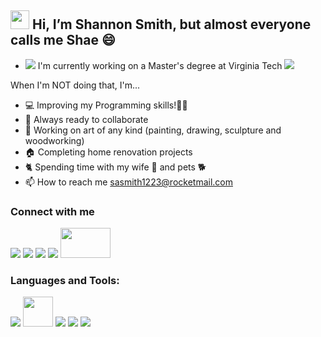 <h2>
<img src="https://raw.githubusercontent.com/iampavangandhi/iampavangandhi/master/gifs/Hi.gif" width="30" height="30"> Hi, I’m Shannon Smith, but almost everyone calls me Shae 😄 </h2>

- <a href="https://vtmit.vt.edu/academics/modules/security2.html"><img src="https://img.icons8.com/nolan/36/programming.png"/></a>  I'm currently working on a Master's degree at Virginia Tech  <a href="https://vtmit.vt.edu/academics/modules/software-development.html"><img src="https://img.icons8.com/nolan/36/cyber-security.png"/></a>


When I'm NOT doing that, I'm...

- 💻 Improving my Programming skills!👨‍💻
- 🚀 Always ready to collaborate
- 🎨 Working on art of any kind (painting, drawing, sculpture and woodworking)
- 🏠 Completing home renovation projects
- 🐈 Spending time with my wife 💍 and pets 🐕
- 📫 How to reach me sasmith1223@rocketmail.com
<!-- 📄 Know about my work & experiences My Resume -->

<h3> Connect with me </h3>

<a href="https://www.linkedin.com/in/shae-smith1223/"><img src="https://img.icons8.com/nolan/48/linkedin.png"></a>
<a href="https://www.facebook.com/shannonsmith1223"><img src="https://img.icons8.com/nolan/48/facebook.png"></a>
<a href="https://www.instagram.com/shaeasis/"><img src="https://img.icons8.com/nolan/48/instagram-new.png"></a>
<a href="https://thereisnospoon1223.github.io/Shannon%20Smith/index.html#top"><img src="https://img.icons8.com/nolan/48/s.png"></a>
<a href="https://shae1223.wixsite.com/shannonsmith"><img src="https://ecommercedesucesso.com.br/wp-content/uploads/2020/10/wix-e-bom.png" width="80" height="48"></a>


<h3>Languages and Tools:</h3>

<img src="https://img.icons8.com/color/48/000000/java-coffee-cup-logo--v1.png">
<img src="https://user-images.githubusercontent.com/11943860/46922575-7017cf80-cfe1-11e8-845a-0cd198fb546c.png" width="48" height="48">
<img src="https://img.icons8.com/color/48/000000/html-5--v1.png">
<img src="https://img.icons8.com/color/48/000000/css3.png">
<img src="https://img.icons8.com/color/48/000000/mysql-logo.png">

  


<!---
thereisnospoon1223/thereisnospoon1223 is a ✨ special ✨ repository because its `README.md` (this file) appears on your GitHub profile.
You can click the Preview link to take a look at your changes.
--->
